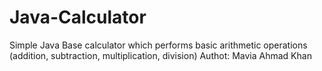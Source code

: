 # Java-Calculator
Simple Java Base calculator which performs basic arithmetic operations (addition, subtraction, multiplication, division)
Authot: Mavia Ahmad Khan
